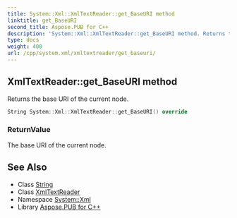 ```yaml
---
title: System::Xml::XmlTextReader::get_BaseURI method
linktitle: get_BaseURI
second_title: Aspose.PUB for C++
description: 'System::Xml::XmlTextReader::get_BaseURI method. Returns the base URI of the current node in C++.'
type: docs
weight: 400
url: /cpp/system.xml/xmltextreader/get_baseuri/
---
```

## XmlTextReader::get_BaseURI method


Returns the base URI of the current node.

```cpp
String System::Xml::XmlTextReader::get_BaseURI() override
```


### ReturnValue

The base URI of the current node.

## See Also

* Class [String](../../../system/string/)
* Class [XmlTextReader](../)
* Namespace [System::Xml](../../)
* Library [Aspose.PUB for C++](../../../)
